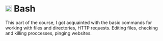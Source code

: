 # <img src="https://upload.wikimedia.org/wikipedia/commons/thumb/4/4b/Bash_Logo_Colored.svg/1024px-Bash_Logo_Colored.svg.png?20180723054350" title="bash" alt="bash" width="20" height="20"/> Bash   
This part of the course, I got acquainted with the basic commands for working with files and directories, HTTP requests. 
Editing files, checking and killing proccesses, pinging websites.